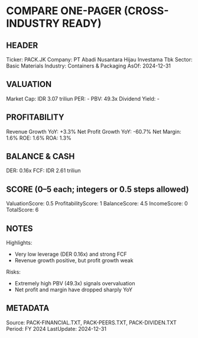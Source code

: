 # COMPARE ONE-PAGER (CROSS-INDUSTRY READY)

## HEADER
Ticker: PACK.JK
Company: PT Abadi Nusantara Hijau Investama Tbk
Sector: Basic Materials
Industry: Containers & Packaging
AsOf: 2024-12-31

## VALUATION
Market Cap: IDR 3.07 triliun
PER: -
PBV: 49.3x
Dividend Yield: -

## PROFITABILITY
Revenue Growth YoY: +3.3%
Net Profit Growth YoY: -60.7%
Net Margin: 1.6%
ROE: 1.6%
ROA: 1.3%

## BALANCE & CASH
DER: 0.16x
FCF: IDR 2.61 triliun

## SCORE (0–5 each; integers or 0.5 steps allowed)
ValuationScore: 0.5
ProfitabilityScore: 1
BalanceScore: 4.5
IncomeScore: 0
TotalScore: 6

## NOTES
Highlights:
- Very low leverage (DER 0.16x) and strong FCF
- Revenue growth positive, but profit growth weak

Risks:
- Extremely high PBV (49.3x) signals overvaluation
- Net profit and margin have dropped sharply YoY

## METADATA
Source: PACK-FINANCIAL.TXT, PACK-PEERS.TXT, PACK-DIVIDEN.TXT
Period: FY 2024
LastUpdate: 2024-12-31